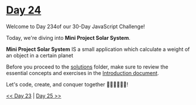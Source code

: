 # [Day 24](https://github.com/Muhtoyyib/30-DAY-JAVASCRIPT/blob/main/Day24/day24.md)

Welcome to Day 234of our 30-Day JavaScript Challenge! 

Today, we're diving into **Mini Project Solar System**.

**Mini Project Solar System** IS a small application which calculate a weight of an object in a certain planet

Before you proceed to the [solutions](solutions-day24/) folder, make sure to review the essential concepts and exercises in the <a href="https://github.com/Asabeneh/30-Days-Of-JavaScript/blob/master/24_Day_Project_solar_system/24_day_project_solar_system.md" target="_blank"> Introduction document</a>.

Let's code, create, and conquer together 👨🏻‍💻🚀💪🏻!

[<< Day 23](https://github.com/Muhtoyyib/30-DAY-JAVASCRIPT/blob/main/Day23/day23.md) | [Day 25 >>](https://github.com/Muhtoyyib/30-DAY-JAVASCRIPT/blob/main/Day25/day25.md)